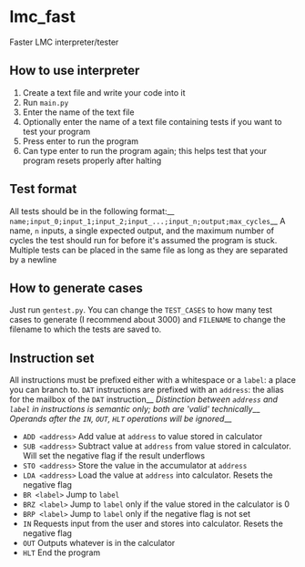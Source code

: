 # lmc_fast
Faster LMC interpreter/tester

## How to use interpreter
1. Create a text file and write your code into it
2. Run `main.py`
3. Enter the name of the text file
4. Optionally enter the name of a text file containing tests if you want to test your program
5. Press enter to run the program
6. Can type enter to run the program again; this helps test that your program resets properly after halting

## Test format
All tests should be in the following format:__
`name;input_0;input_1;input_2;input_...;input_n;output;max_cycles`__
A name, `n` inputs, a single expected output, and the maximum number of cycles the test should run for before it's assumed the program is stuck. Multiple tests can be placed in the same file as long as they are separated by a newline

## How to generate cases
Just run `gentest.py`. You can change the `TEST_CASES` to how many test cases to generate (I recommend about 3000) and `FILENAME` to change the filename to which the tests are saved to.

## Instruction set
All instructions must be prefixed either with a whitespace or a `label`: a place you can
branch to. `DAT` instructions are prefixed with an `address`: the alias for the mailbox of the `DAT` instruction__
*Distinction between `address` and `label` in instructions is semantic only; both are 'valid' technically*__
*Operands after the `IN`, `OUT`, `HLT` operations will be ignored*__

- `ADD <address>` Add value at `address` to value stored in calculator
- `SUB <address>` Subtract value at `address` from value stored in calculator. Will set the negative flag if the result underflows
- `STO <address>` Store the value in the accumulator at `address`
- `LDA <address>` Load the value at `address` into calculator. Resets the negative flag
- `BR <label>` Jump to `label`
- `BRZ <label>` Jump to `label` only if the value stored in the calculator is 0
- `BRP <label>` Jump to `label` only if the negative flag is not set
- `IN` Requests input from the user and stores into calculator. Resets the negative flag
- `OUT` Outputs whatever is in the calculator
- `HLT` End the program